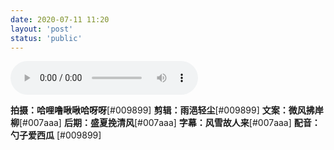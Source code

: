 ```yaml
---
date: 2020-07-11 11:20
layout: 'post'
status: 'public'
---
```

<audio src="https://drive.vernallove.com/Audio/Gelatin%20Nature-Ooyy.mp3"></audio>
<audio src="http://music.163.com/song/media/outer/url?id=213267" autoplay loop controls ></audio>

**拍摄：哈哩噜啾啾哈呀呀**[#009899]
**剪辑：雨浥轻尘**[#009899]
**文案：微风拂岸柳**[#007aaa]
**后期：盛夏挽清风**[#007aaa]
**字幕：风雪故人来**[#007aaa]
**配音：勺子爱西瓜** [#009899]